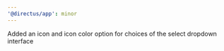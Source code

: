 ```yaml
---
'@directus/app': minor
---
```


Added an icon and icon color option for choices of the select dropdown interface
